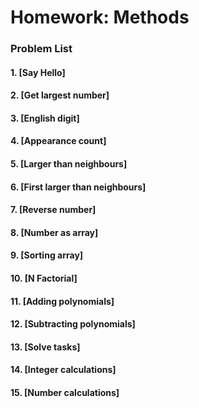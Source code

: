 Homework: Methods
=================

### Problem List

#### 1. [Say Hello]
#### 2. [Get largest number]
#### 3. [English digit]
#### 4. [Appearance count]
#### 5. [Larger than neighbours]
#### 6. [First larger than neighbours]
#### 7. [Reverse number]
#### 8. [Number as array]
#### 9. [Sorting array]
#### 10. [N Factorial]
#### 11. [Adding polynomials]
#### 12. [Subtracting polynomials]
#### 13. [Solve tasks]
#### 14. [Integer calculations]
#### 15. [Number calculations]
